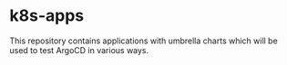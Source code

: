 # k8s-apps

This repository contains applications with umbrella charts which will be used to test ArgoCD in various ways.

